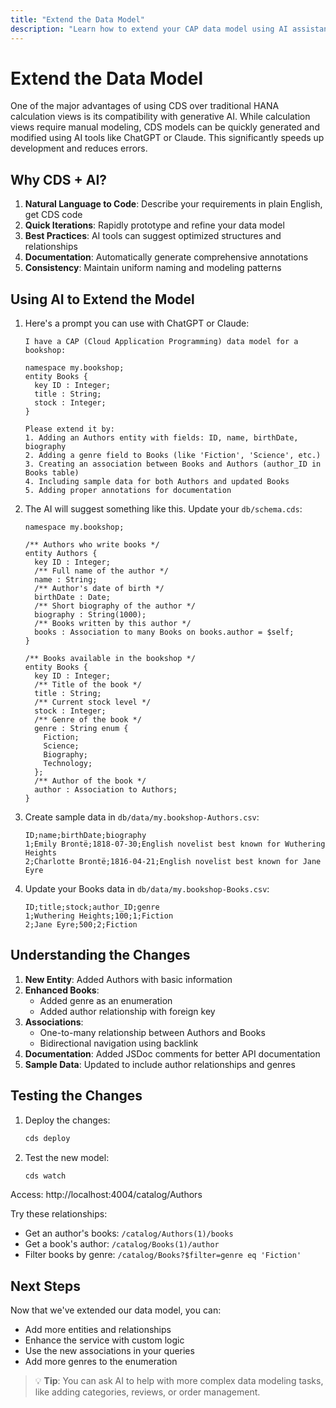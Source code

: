 ```yaml
---
title: "Extend the Data Model"
description: "Learn how to extend your CAP data model using AI assistance"
---
```


# Extend the Data Model

One of the major advantages of using CDS over traditional HANA calculation views is its compatibility with generative AI. While calculation views require manual modeling, CDS models can be quickly generated and modified using AI tools like ChatGPT or Claude. This significantly speeds up development and reduces errors.

## Why CDS + AI?

1. **Natural Language to Code**: Describe your requirements in plain English, get CDS code
2. **Quick Iterations**: Rapidly prototype and refine your data model
3. **Best Practices**: AI tools can suggest optimized structures and relationships
4. **Documentation**: Automatically generate comprehensive annotations
5. **Consistency**: Maintain uniform naming and modeling patterns

## Using AI to Extend the Model

1. Here's a prompt you can use with ChatGPT or Claude:

   ```text
   I have a CAP (Cloud Application Programming) data model for a bookshop:

   namespace my.bookshop;
   entity Books {
     key ID : Integer;
     title : String;
     stock : Integer;
   }

   Please extend it by:
   1. Adding an Authors entity with fields: ID, name, birthDate, biography
   2. Adding a genre field to Books (like 'Fiction', 'Science', etc.)
   3. Creating an association between Books and Authors (author_ID in Books table)
   4. Including sample data for both Authors and updated Books
   5. Adding proper annotations for documentation
   ```

2. The AI will suggest something like this. Update your `db/schema.cds`:

   ```cds
   namespace my.bookshop;

   /** Authors who write books */
   entity Authors {
     key ID : Integer;
     /** Full name of the author */
     name : String;
     /** Author's date of birth */
     birthDate : Date;
     /** Short biography of the author */
     biography : String(1000);
     /** Books written by this author */
     books : Association to many Books on books.author = $self;
   }

   /** Books available in the bookshop */
   entity Books {
     key ID : Integer;
     /** Title of the book */
     title : String;
     /** Current stock level */
     stock : Integer;
     /** Genre of the book */
     genre : String enum {
       Fiction;
       Science;
       Biography;
       Technology;
     };
     /** Author of the book */
     author : Association to Authors;
   }
   ```

3. Create sample data in `db/data/my.bookshop-Authors.csv`:
   ```csv
   ID;name;birthDate;biography
   1;Emily Brontë;1818-07-30;English novelist best known for Wuthering Heights
   2;Charlotte Brontë;1816-04-21;English novelist best known for Jane Eyre
   ```

4. Update your Books data in `db/data/my.bookshop-Books.csv`:
   ```csv
   ID;title;stock;author_ID;genre
   1;Wuthering Heights;100;1;Fiction
   2;Jane Eyre;500;2;Fiction
   ```

## Understanding the Changes

1. **New Entity**: Added Authors with basic information
2. **Enhanced Books**:
   - Added genre as an enumeration
   - Added author relationship with foreign key
3. **Associations**: 
   - One-to-many relationship between Authors and Books
   - Bidirectional navigation using backlink
4. **Documentation**: Added JSDoc comments for better API documentation
5. **Sample Data**: Updated to include author relationships and genres

## Testing the Changes

1. Deploy the changes:
   ```bash
   cds deploy
   ```

2. Test the new model:
   ```bash
   cds watch
   ```

Access: http://localhost:4004/catalog/Authors

Try these relationships:
- Get an author's books: `/catalog/Authors(1)/books`
- Get a book's author: `/catalog/Books(1)/author`
- Filter books by genre: `/catalog/Books?$filter=genre eq 'Fiction'`

## Next Steps

Now that we've extended our data model, you can:
- Add more entities and relationships
- Enhance the service with custom logic
- Use the new associations in your queries
- Add more genres to the enumeration

> 💡 **Tip**: You can ask AI to help with more complex data modeling tasks, like adding categories, reviews, or order management.